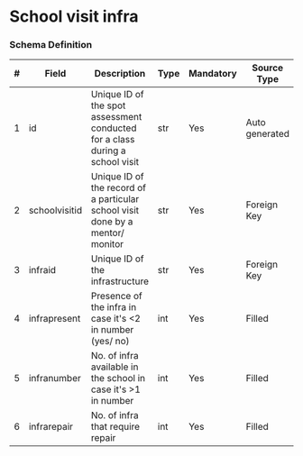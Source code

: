 School visit infra
===

### Schema Definition

|**#**|**Field**|**Description**|**Type**|**Mandatory**|**Source Type**|**Source overview**|**Comments**|
|---------|---------|--------|--------|--------|--------|--------|---------------|
|1|id|Unique ID of the spot assessment conducted for a class during a school visit|str|Yes|Auto generated|-||
|2|schoolvisitid|Unique ID of the record of a particular school visit done by a mentor/ monitor|str|Yes|Foreign Key|-||
|3|infraid|Unique ID of the infrastructure |str|Yes|Foreign Key|-||
|4|infrapresent|Presence of the infra in case it's <2 in number (yes/ no)|int|Yes|Filled|-||
|5|infranumber|No. of infra available in the school in case it's >1 in number |int|Yes|Filled|-||
|6|infrarepair|No. of infra that require repair|int|Yes|Filled|-||
